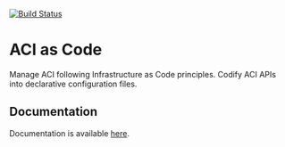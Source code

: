 [![Build Status](https://vielab-build1.cisco.com/api/badges/netascode/aac/status.svg)](https://vielab-build1.cisco.com/netascode/aac)

# ACI as Code

Manage ACI following Infrastructure as Code principles. Codify ACI APIs into declarative configuration files.

## Documentation

Documentation is available [here](https://wwwin-github.cisco.com/pages/netascode/aac/).
